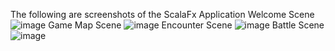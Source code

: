 The following are screenshots of the ScalaFx Application
Welcome Scene
![image](https://github.com/user-attachments/assets/9e4e1df9-59da-4434-9431-247ed0ce3851)
Game Map Scene
![image](https://github.com/user-attachments/assets/7129568c-6227-4302-aa75-0dce8eea9ad5)
Encounter Scene
![image](https://github.com/user-attachments/assets/904ce8a5-ca92-4008-ad55-f3fddc78b09d)
Battle Scene
![image](https://github.com/user-attachments/assets/5a1f5bde-f30f-4e61-bc55-a676dc8b56fd)
